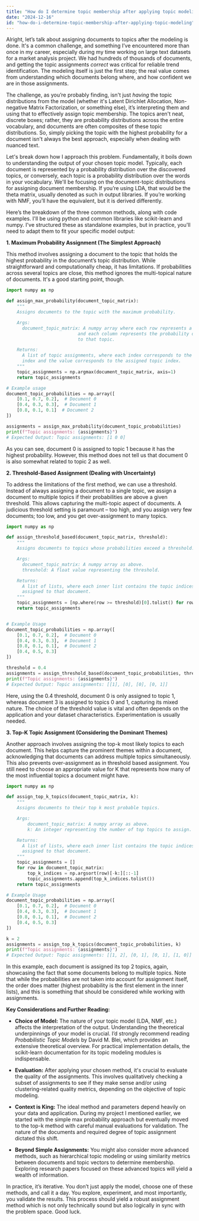 ```yaml
---
title: "How do I determine topic membership after applying topic modeling?"
date: "2024-12-16"
id: "how-do-i-determine-topic-membership-after-applying-topic-modeling"
---
```


Alright, let’s talk about assigning documents to topics after the modeling is done. It's a common challenge, and something I’ve encountered more than once in my career, especially during my time working on large text datasets for a market analysis project. We had hundreds of thousands of documents, and getting the topic assignments *correct* was critical for reliable trend identification. The modeling itself is just the first step; the real value comes from understanding which documents belong where, and how confident we are in those assignments.

The challenge, as you’re probably finding, isn't just *having* the topic distributions from the model (whether it's Latent Dirichlet Allocation, Non-negative Matrix Factorization, or something else), it’s interpreting them and using that to effectively assign topic membership. The topics aren't neat, discrete boxes; rather, they are probability distributions across the entire vocabulary, and documents are often composites of these topic distributions. So, simply picking the topic with the highest probability for a document isn't always the best approach, especially when dealing with nuanced text.

Let's break down how I approach this problem. Fundamentally, it boils down to understanding the output of your chosen topic model. Typically, each document is represented by a probability distribution over the discovered topics, or conversely, each topic is a probability distribution over the words in your vocabulary. We'll be focusing on the document-topic distributions for assigning document membership. If you’re using LDA, that would be the theta matrix, usually denoted as such in output libraries. If you’re working with NMF, you’ll have the equivalent, but it is derived differently.

Here’s the breakdown of the three common methods, along with code examples. I'll be using python and common libraries like scikit-learn and numpy. I've structured these as standalone examples, but in practice, you'll need to adapt them to fit your specific model output:

**1. Maximum Probability Assignment (The Simplest Approach)**

This method involves assigning a document to the topic that holds the highest probability in the document’s topic distribution. While straightforward and computationally cheap, it has limitations. If probabilities across several topics are close, this method ignores the multi-topical nature of documents. It's a good starting point, though.

```python
import numpy as np

def assign_max_probability(document_topic_matrix):
    """
    Assigns documents to the topic with the maximum probability.

    Args:
      document_topic_matrix: A numpy array where each row represents a document
                           and each column represents the probability of the document belonging
                           to that topic.

    Returns:
      A list of topic assignments, where each index corresponds to the document
      index and the value corresponds to the assigned topic index.
    """
    topic_assignments = np.argmax(document_topic_matrix, axis=1)
    return topic_assignments

# Example usage
document_topic_probabilities = np.array([
    [0.1, 0.7, 0.2],  # Document 0
    [0.4, 0.3, 0.3],  # Document 1
    [0.8, 0.1, 0.1]  # Document 2
])

assignments = assign_max_probability(document_topic_probabilities)
print(f"Topic assignments: {assignments}")
# Expected Output: Topic assignments: [1 0 0]
```

As you can see, document 0 is assigned to topic 1 because it has the highest probability. However, this method does not tell us that document 0 is also somewhat related to topic 2 as well.

**2. Threshold-Based Assignment (Dealing with Uncertainty)**

To address the limitations of the first method, we can use a threshold. Instead of always assigning a document to a single topic, we assign a document to multiple topics if their probabilities are above a given threshold. This allows capturing the multi-topic aspect of documents. A judicious threshold setting is paramount – too high, and you assign very few documents; too low, and you get over-assignment to many topics.

```python
import numpy as np

def assign_threshold_based(document_topic_matrix, threshold):
    """
    Assigns documents to topics whose probabilities exceed a threshold.

    Args:
      document_topic_matrix: A numpy array as above.
      threshold: A float value representing the threshold.

    Returns:
      A list of lists, where each inner list contains the topic indices
      assigned to that document.
    """
    topic_assignments = [np.where(row >= threshold)[0].tolist() for row in document_topic_matrix]
    return topic_assignments


# Example Usage
document_topic_probabilities = np.array([
    [0.1, 0.7, 0.2],  # Document 0
    [0.4, 0.3, 0.3],  # Document 1
    [0.8, 0.1, 0.1],  # Document 2
    [0.4, 0.5, 0.3]
])

threshold = 0.4
assignments = assign_threshold_based(document_topic_probabilities, threshold)
print(f"Topic assignments: {assignments}")
# Expected Output: Topic assignments: [[1], [0], [0], [0, 1]]
```

Here, using the 0.4 threshold, document 0 is only assigned to topic 1, whereas document 3 is assigned to topics 0 and 1, capturing its mixed nature. The choice of the threshold value is vital and often depends on the application and your dataset characteristics. Experimentation is usually needed.

**3. Top-K Topic Assignment (Considering the Dominant Themes)**

Another approach involves assigning the top-k most likely topics to each document. This helps capture the prominent themes within a document, acknowledging that documents can address multiple topics simultaneously. This also prevents over-assignment as in threshold based assignment. You still need to choose an appropriate value for K that represents how many of the most influential topics a document might have.

```python
import numpy as np

def assign_top_k_topics(document_topic_matrix, k):
    """
    Assigns documents to their top k most probable topics.

    Args:
        document_topic_matrix: A numpy array as above.
        k: An integer representing the number of top topics to assign.

    Returns:
      A list of lists, where each inner list contains the topic indices
      assigned to that document.
    """
    topic_assignments = []
    for row in document_topic_matrix:
        top_k_indices = np.argsort(row)[-k:][::-1]
        topic_assignments.append(top_k_indices.tolist())
    return topic_assignments

# Example Usage
document_topic_probabilities = np.array([
    [0.1, 0.7, 0.2],  # Document 0
    [0.4, 0.3, 0.3],  # Document 1
    [0.8, 0.1, 0.1],  # Document 2
    [0.4, 0.5, 0.3]
])

k = 2
assignments = assign_top_k_topics(document_topic_probabilities, k)
print(f"Topic assignments: {assignments}")
# Expected Output: Topic assignments: [[1, 2], [0, 1], [0, 1], [1, 0]]
```

In this example, each document is assigned its top 2 topics, again, showcasing the fact that some documents belong to multiple topics. Note that while the probabilities are not taken into account for assignment itself, the order does matter (highest probability is the first element in the inner lists), and this is something that should be considered while working with assignments.

**Key Considerations and Further Reading:**

*   **Choice of Model:** The nature of your topic model (LDA, NMF, etc.) affects the interpretation of the output. Understanding the theoretical underpinnings of your model is crucial. I’d strongly recommend reading *Probabilistic Topic Models* by David M. Blei, which provides an extensive theoretical overview. For practical implementation details, the scikit-learn documentation for its topic modeling modules is indispensable.

*   **Evaluation:** After applying your chosen method, it's crucial to evaluate the quality of the assignments. This involves qualitatively checking a subset of assignments to see if they make sense and/or using clustering-related quality metrics, depending on the objective of topic modeling.

*   **Context is King:** The ideal method and parameters depend heavily on your data and application. During my project I mentioned earlier, we started with the simple max probability approach but eventually moved to the top-k method with careful manual evaluations for validation. The nature of the documents and required degree of topic assignment dictated this shift.

*   **Beyond Simple Assignments:** You might also consider more advanced methods, such as hierarchical topic modeling or using similarity metrics between documents and topic vectors to determine membership. Exploring research papers focused on these advanced topics will yield a wealth of information.

In practice, it’s iterative. You don’t just apply the model, choose one of these methods, and call it a day. You explore, experiment, and most importantly, you validate the results. This process should yield a robust assignment method which is not only technically sound but also logically in sync with the problem space. Good luck.
